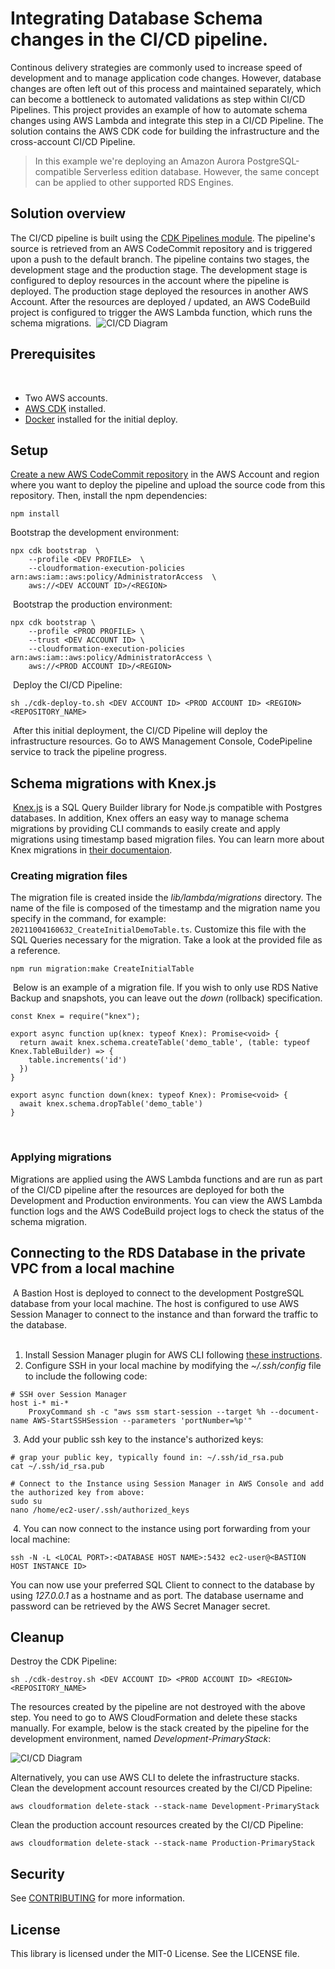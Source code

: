 # Integrating Database Schema changes in the CI/CD pipeline. 
Continous delivery strategies are commonly used to increase speed of development and to manage application code changes. However, database changes are often left out of this process and maintained separately, which can become a bottleneck to automated validations as step within CI/CD Pipelines. This project provides an example of how to automate schema changes using AWS Lambda and integrate this step in a CI/CD Pipeline. The solution contains the AWS CDK code for building the infrastructure and the cross-account CI/CD Pipeline.

> In this example we're deploying an Amazon Aurora PostgreSQL-compatible Serverless edition database. However, the same concept can be applied to other supported RDS Engines. 
​
## Solution overview
The CI/CD pipeline is built using the [CDK Pipelines module](https://docs.aws.amazon.com/cdk/api/latest/docs/pipelines-readme.html). The pipeline's source is retrieved from an AWS CodeCommit repository and is triggered upon a push to the default branch. The pipeline contains two stages, the development stage and the production stage. The development stage is configured to deploy resources in the account where the pipeline is deployed. The production stage deployed the resources in another AWS Account. After the resources are deployed / updated, an AWS CodeBuild project is configured to trigger the AWS Lambda function, which runs the schema migrations.
​
​
![CI/CD Diagram](./images/rds-db-schema-migrations.png)
​
## Prerequisites 
​
* Two AWS accounts.
* [AWS CDK](https://docs.aws.amazon.com/cdk/latest/guide/getting_started.html#getting_started_install) installed.
* [Docker](https://www.docker.com/products/docker-desktop) installed for the initial deploy.
​
## Setup
[Create a new AWS CodeCommit repository](https://docs.aws.amazon.com/codecommit/latest/userguide/how-to-create-repository.html) in the AWS Account and region where you want to deploy the pipeline and upload the source code from this repository. Then, install the npm dependencies: 

```
npm install
```

Bootstrap the development environment: 
​
```
npx cdk bootstrap  \ 
    --profile <DEV PROFILE>  \ 
    --cloudformation-execution-policies arn:aws:iam::aws:policy/AdministratorAccess  \
    aws://<DEV ACCOUNT ID>/<REGION>
```
​
Bootstrap the production environment: 
```
npx cdk bootstrap \                
    --profile <PROD PROFILE> \
    --trust <DEV ACCOUNT ID> \
    --cloudformation-execution-policies arn:aws:iam::aws:policy/AdministratorAccess \
    aws://<PROD ACCOUNT ID>/<REGION>
```
​
Deploy the CI/CD Pipeline: 
​
```
sh ./cdk-deploy-to.sh <DEV ACCOUNT ID> <PROD ACCOUNT ID> <REGION> <REPOSITORY_NAME>
```
​
After this initial deployment, the CI/CD Pipeline will deploy the infrastructure resources. Go to AWS Management Console, CodePipeline service to track the pipeline progress.
​
## Schema migrations with Knex.js
​
[Knex.js](https://knexjs.org/) is a SQL Query Builder library for Node.js compatible with Postgres databases. In addition, Knex offers an easy way to manage
schema migrations by providing CLI commands to easily create and apply migrations using timestamp based migration files. You can learn more about Knex migrations in [their documentaion](https://knexjs.org/#Migrations). 
​
### Creating migration files
The migration file is created inside the *lib/lambda/migrations* directory. The name of the file is composed of the timestamp and the migration name you specify in the command, for example: `20211004160632_CreateInitialDemoTable.ts`. Customize this file with the SQL Queries necessary for the migration. Take a look at the provided file as a reference.

```
npm run migration:make CreateInitialTable
```
​
Below is an example of a migration file. If you wish to only use RDS Native Backup and snapshots, you can leave out the *down* (rollback) specification.

```
const Knex = require("knex");

export async function up(knex: typeof Knex): Promise<void> {
  return await knex.schema.createTable('demo_table', (table: typeof Knex.TableBuilder) => {
    table.increments('id')
  })
}

export async function down(knex: typeof Knex): Promise<void> {
  await knex.schema.dropTable('demo_table')
}
```
​
### Applying migrations 
Migrations are applied using the AWS Lambda functions and are run as part of the CI/CD pipeline after the resources are deployed for both the Development and Production environments. You can view the AWS Lambda function logs and the AWS CodeBuild project logs to check the status of the schema migration.

## Connecting to the RDS Database in the private VPC from a local machine 
​
A Bastion Host is deployed to connect to the development PostgreSQL database from your local machine.
The host is configured to use AWS Session Manager to connect to the instance and than forward the traffic to the database.  
​
1. Install Session Manager plugin for AWS CLI following [these instructions](https://docs.aws.amazon.com/systems-manager/latest/userguide/session-manager-working-with-install-plugin.html).
2. Configure SSH in your local machine by modifying the *~/.ssh/config* file to include the following code:
​
```
# SSH over Session Manager
host i-* mi-*
    ProxyCommand sh -c "aws ssm start-session --target %h --document-name AWS-StartSSHSession --parameters 'portNumber=%p'"
```
​
3. Add your public ssh key to the instance's authorized keys: 
​
```
# grap your public key, typically found in: ~/.ssh/id_rsa.pub
cat ~/.ssh/id_rsa.pub
​
# Connect to the Instance using Session Manager in AWS Console and add the authorized key from above:
sudo su
nano /home/ec2-user/.ssh/authorized_keys
```
​
4. You can now connect to the instance using port forwarding from your local machine:
​
```
ssh -N -L <LOCAL PORT>:<DATABASE HOST NAME>:5432 ec2-user@<BASTION HOST INSTANCE ID>
```

You can now use your preferred SQL Client to connect to the database by using *127.0.0.1* as a hostname and <LOCAL PORT> as port. The database username and password can be retrieved by the AWS Secret Manager secret. 

## Cleanup
Destroy the CDK Pipeline: 

```
sh ./cdk-destroy.sh <DEV ACCOUNT ID> <PROD ACCOUNT ID> <REGION> <REPOSITORY_NAME>
```

The resources created by the pipeline are not destroyed with the above step. You need to go to AWS CloudFormation and delete these stacks manually. For example, below is the stack created by the pipeline for the development environment, named *Development-PrimaryStack*: 

![CI/CD Diagram](./images/cfn.png)

Alternatively, you can use AWS CLI to delete the infrastructure stacks.
Clean the development account resources created by the CI/CD Pipeline: 

```
aws cloudformation delete-stack --stack-name Development-PrimaryStack
```

Clean the production account resources created by the CI/CD Pipeline: 

```
aws cloudformation delete-stack --stack-name Production-PrimaryStack
```

## Security

See [CONTRIBUTING](CONTRIBUTING.md#security-issue-notifications) for more information.

## License

This library is licensed under the MIT-0 License. See the LICENSE file.

